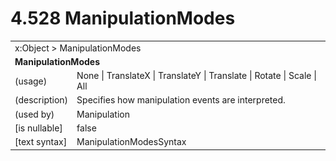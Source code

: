 <html dir="LTR" xmlns:mshelp="http://msdn.microsoft.com/mshelp" xmlns:ddue="http://ddue.schemas.microsoft.com/authoring/2003/5" xmlns:xlink="http://www.w3.org/1999/xlink" xmlns:tool="http://www.microsoft.com/tooltip">

<body>
 <input type="hidden" id="userDataCache" class="userDataStyle">
 <input type="hidden" id="hiddenScrollOffset">
 <img id="dropDownImage" style="display:none; height:0; width:0;" src="../local/drpdown.gif">
 <img id="dropDownHoverImage" style="display:none; height:0; width:0;" src="../local/drpdown_orange.gif">
 <img id="collapseImage" style="display:none; height:0; width:0;" src="../local/collapse.gif">
 <img id="expandImage" style="display:none; height:0; width:0;" src="../local/exp.gif">
 <img id="collapseAllImage" style="display:none; height:0; width:0;" src="../local/collall.gif">
 <img id="expandAllImage" style="display:none; height:0; width:0;" src="../local/expall.gif">
 <img id="copyImage" style="display:none; height:0; width:0;" src="../local/copycode.gif">
 <img id="copyHoverImage" style="display:none; height:0; width:0;" src="../local/copycodeHighlight.gif">
 <div id="header"><h1 class="heading">4.528 ManipulationModes</h1></div>

 <div id="mainSection">
 <div id="mainBody">
 <div id="allHistory" class="saveHistory" onsave="saveAll()" onload="loadAll()"></div>
 <p xmlns:wsd="http://wsdev.schemas.microsoft.com/authoring/2008/2" xmlns:msxsl="urn:schemas-microsoft-com:xslt" xmlns:script="urn:script" xmlns:build="urn:build">
 </p>
 <div id="sectionSection0" class="section" name="collapseableSection">
 <content xmlns="http://ddue.schemas.microsoft.com/authoring/2003/5" xmlns:wsd="http://wsdev.schemas.microsoft.com/authoring/2008/2" xmlns:msxsl="urn:schemas-microsoft-com:xslt" xmlns:script="urn:script" xmlns:build="urn:build">
 </content>
 </div>
 <div id="sectionSection1" class="section" name="collapseableSection">
 <content xmlns="http://ddue.schemas.microsoft.com/authoring/2003/5" xmlns:wsd="http://wsdev.schemas.microsoft.com/authoring/2008/2" xmlns:msxsl="urn:schemas-microsoft-com:xslt" xmlns:script="urn:script" xmlns:build="urn:build">
 <table class="ProtocolAuthoredTable" xmlns="">
 <tr><td colspan="2">
<mshelp:link keywords="c0d383e4-fcdb-4546-a06b-81c262fe2a5e" tabindex="0">x:Object</mshelp:link> &gt; <mshelp:link keywords="4ca6a711-9d50-4dca-b923-2d87f5992c12" tabindex="0">ManipulationModes</mshelp:link> </td>
 </tr>
 <tr><td colspan="2">
 <b>ManipulationModes</b> </td>
 </tr>
 <tr><td><div class="indent0">(usage)</div></td>
 <td><mshelp:link keywords="37d902db-bf7d-4d59-88e7-40bbaeacf0f8" tabindex="0">None</mshelp:link> | <mshelp:link keywords="37d902db-bf7d-4d59-88e7-40bbaeacf0f8" tabindex="0">TranslateX</mshelp:link> | <mshelp:link keywords="37d902db-bf7d-4d59-88e7-40bbaeacf0f8" tabindex="0">TranslateY</mshelp:link> | <mshelp:link keywords="37d902db-bf7d-4d59-88e7-40bbaeacf0f8" tabindex="0">Translate</mshelp:link> | <mshelp:link keywords="37d902db-bf7d-4d59-88e7-40bbaeacf0f8" tabindex="0">Rotate</mshelp:link> | <mshelp:link keywords="37d902db-bf7d-4d59-88e7-40bbaeacf0f8" tabindex="0">Scale</mshelp:link> | <mshelp:link keywords="37d902db-bf7d-4d59-88e7-40bbaeacf0f8" tabindex="0">All</mshelp:link></td>
 </tr>
 <tr><td><div class="indent0">(description)</div></td>
 <td>Specifies how manipulation events are interpreted.</td>
 </tr>
 <tr><td><div class="indent0">(used by)</div></td>
 <td><mshelp:link keywords="625e6b68-1aab-4dee-8774-7198dd5e1e0d" tabindex="0">Manipulation</mshelp:link></td>
 </tr>
 <tr><td><div class="indent0">[is nullable]</div></td>
 <td>false</td>
 </tr>
 <tr><td><div class="indent0">[text syntax]</div></td>
 <td><mshelp:link keywords="37d902db-bf7d-4d59-88e7-40bbaeacf0f8" tabindex="0">ManipulationModesSyntax</mshelp:link></td>
 </tr>
</table>
 </content>
 </div>
 <!--[if gte IE 5]>
 <tool:tip element="languageFilterToolTip" avoidmouse="false"/>
 <![endif]-->
 </div>
 <a name="feedback"></a><span></span>
 </div>
</body></html>
